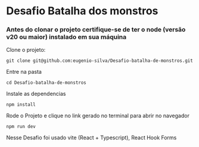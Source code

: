 # Desafio Batalha dos monstros

### Antes do clonar o projeto certifique-se de ter o node (versão v20 ou maior) instalado em sua máquina

Clone o projeto:
```
git clone git@github.com:eugenio-silva/Desafio-batalha-de-monstros.git
```

Entre na pasta
```
cd Desafio-batalha-de-monstros
```

Instale as dependencias
```
npm install
```

Rode o Projeto e clique no link gerado no terminal para abrir no navegador
```
npm run dev
```

Nesse Desafio foi usado vite (React + Typescript), React Hook Forms
